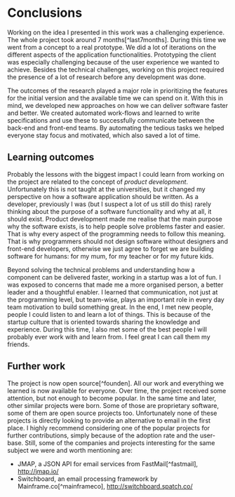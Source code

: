 # Conclusions

Working on the idea I presented in this work was a challenging experience. The
whole project took around 7 months[^last7months]. During this time we went from
a concept to a real prototype. We did a lot of iterations on the different aspects
of the application functionalities. Prototyping the client was especially
challenging because of the user experience we wanted to achieve. Besides the
technical challenges, working on this project required the presence of a lot of
research before any development was done.

The outcomes of the research played a major role in prioritizing the features
for the initial version and the available time we can spend on it. With this in
mind, we developed new approaches on how we can deliver software faster and
better. We created automated work-flows and learned to write specifications
and use these to successfully communicate between the back-end and front-end
teams. By automating the tedious tasks we helped everyone stay focus and
motivated, which also saved a lot of time.

## Learning outcomes

Probably the lessons with the biggest impact I could learn from working on the
project are related to the concept of _product development_. Unfortunately this
is not taught at the universities, but it changed my perspective on how a
software application should be written. As a developer, previously I was (but I
suspect a lot of us still do this) rarely thinking about the purpose of a
software functionality and why at all, it should exist. Product development
made me realise that the main purpose why the software exists, is to help
people solve problems faster and easier. That is why every aspect of the
programming needs to follow this meaning. That is why programmers should not
design software without designers and front-end developers, otherwise we just
agree to forget we are building software for humans: for my mum, for my teacher
or for my future kids.

Beyond solving the technical problems and understanding how a component can be
delivered faster, working in a startup was a lot of fun. I was exposed to
concerns that made me a more organised person, a better leader and a thoughtful
enabler. I learned that communication, not just at the programming level, but
team-wise, plays an important role in every day team motivation to build
something great. In the end, I met new people, people I could listen to and
learn a lot of things. This is because of the startup culture that is oriented
towards sharing the knowledge and experience. During this time, I also met some
of the best people I will probably ever work with and learn from. I feel great
I can call them my friends.

## Further work

The project is now open source[^founden]. All our work and everything we
learned is now available for everyone. Over time, the project received some
attention, but not enough to become popular. In the same time and later, other
similar projects were born. Some of those are proprietary software, some of
them are open source projects too. Unfortunately none of these projects is
directly looking to provide an alternative to email in the first place. I
highly recommend considering one of the popular projects for further
contributions, simply because of the adoption rate and the user-base. Still,
some of the companies and projects interesting for the same subject we were and
worth mentioning are:

 * JMAP, a JSON API for email services from FastMail[^fastmail], http://jmap.io/
 * Switchboard, an email processing framework by Mainframe.co[^mainframeco],
   http://switchboard.spatch.co/
